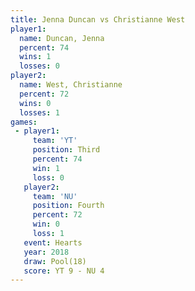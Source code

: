 ```yaml
---
title: Jenna Duncan vs Christianne West
player1:                 
  name: Duncan, Jenna    
  percent: 74            
  wins: 1                
  losses: 0              
player2:                 
  name: West, Christianne
  percent: 72            
  wins: 0                
  losses: 1              
games:
 - player1:         
     team: 'YT'     
     position: Third
     percent: 74    
     win: 1         
     loss: 0        
   player2:          
     team: 'NU'      
     position: Fourth
     percent: 72     
     win: 0          
     loss: 1         
   event: Hearts     
   year: 2018        
   draw: Pool(18)    
   score: YT 9 - NU 4
---
```

